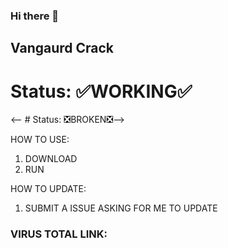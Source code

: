 ### Hi there 👋

## Vangaurd Crack
# Status: ✅WORKING✅
<-- # Status: ❎BROKEN❎-->

HOW TO USE:
1. DOWNLOAD 
2. RUN

HOW TO UPDATE:
1. SUBMIT A ISSUE ASKING FOR ME TO UPDATE 

### VIRUS TOTAL LINK: 
